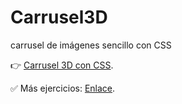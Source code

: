 # Carrusel3D
carrusel de imágenes sencillo con CSS

👉 [Carrusel 3D con CSS](https://youtu.be/RbJ84aNOu4s).

✅ Más ejercicios: [Enlace](https://youtube.com/playlist?list=PLy0P0mvWu_AGhyjEVjhR0WP5U4jLAzrvE).
